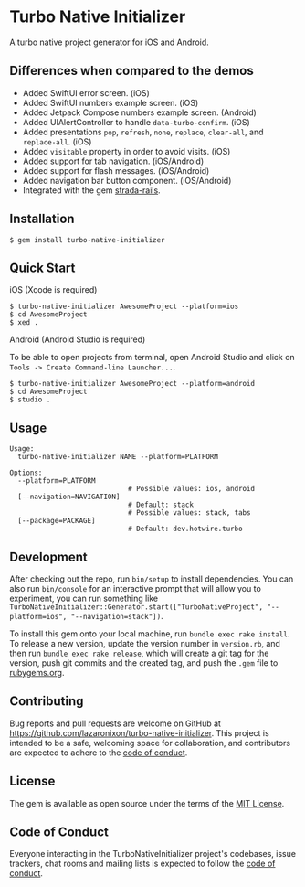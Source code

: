 # Turbo Native Initializer

A turbo native project generator for iOS and Android.

## Differences when compared to the demos

- Added SwiftUI error screen. (iOS)
- Added SwiftUI numbers example screen. (iOS)
- Added Jetpack Compose numbers example screen. (Android)
- Added UIAlertController to handle `data-turbo-confirm`. (iOS)
- Added presentations `pop`, `refresh`, `none`, `replace`, `clear-all`, and `replace-all`. (iOS)
- Added `visitable` property in order to avoid visits. (iOS)
- Added support for tab navigation. (iOS/Android)
- Added support for flash messages. (iOS/Android)
- Added navigation bar button component. (iOS/Android)
- Integrated with the gem [strada-rails](https://github.com/lazaronixon/strada-rails).

## Installation

```
$ gem install turbo-native-initializer
```

## Quick Start

iOS (Xcode is required)

```
$ turbo-native-initializer AwesomeProject --platform=ios
$ cd AwesomeProject
$ xed .
```

Android (Android Studio is required)

To be able to open projects from terminal, open Android Studio and click on `Tools -> Create Command-line Launcher...`.

```
$ turbo-native-initializer AwesomeProject --platform=android
$ cd AwesomeProject
$ studio .
```

## Usage

```
Usage:
  turbo-native-initializer NAME --platform=PLATFORM

Options:
  --platform=PLATFORM        
                             # Possible values: ios, android
  [--navigation=NAVIGATION]  
                             # Default: stack
                             # Possible values: stack, tabs
  [--package=PACKAGE]        
                             # Default: dev.hotwire.turbo
```

## Development

After checking out the repo, run `bin/setup` to install dependencies. You can also run `bin/console` for an interactive prompt that will allow you to experiment, you can run something like `TurboNativeInitializer::Generator.start(["TurboNativeProject", "--platform=ios", "--navigation=stack"])`.

To install this gem onto your local machine, run `bundle exec rake install`. To release a new version, update the version number in `version.rb`, and then run `bundle exec rake release`, which will create a git tag for the version, push git commits and the created tag, and push the `.gem` file to [rubygems.org](https://rubygems.org).

## Contributing

Bug reports and pull requests are welcome on GitHub at https://github.com/lazaronixon/turbo-native-initializer. This project is intended to be a safe, welcoming space for collaboration, and contributors are expected to adhere to the [code of conduct](https://github.com/lazaronixon/turbo-native-initializer/blob/master/CODE_OF_CONDUCT.md).

## License

The gem is available as open source under the terms of the [MIT License](https://opensource.org/licenses/MIT).

## Code of Conduct

Everyone interacting in the TurboNativeInitializer project's codebases, issue trackers, chat rooms and mailing lists is expected to follow the [code of conduct](https://github.com/[USERNAME]/turbo-native-initializer/blob/master/CODE_OF_CONDUCT.md).
